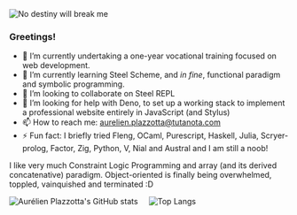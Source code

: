 <picture style="text-align: center;">
  <source media="(prefers-color-scheme: dark)" srcset="https://www.imgbly.com/ib/SCp1pIIho8.jpg">
  <source media="(prefers-color-scheme: light)" srcset="https://www.imgbly.com/ib/SCp1pIIho8.jpg">
    <img alt="No destiny will break me" src="https://www.imgbly.com/ib/SCp1pIIho8.jpg">
</picture>

### Greetings!


- 🔭 I’m currently undertaking a one-year vocational training focused on web development.
- 🌱 I’m currently learning Steel Scheme, and _in fine_, functional paradigm and symbolic programming.
- 👯 I’m looking to collaborate on Steel REPL
- 🤔 I’m looking for help with Deno, to set up a working stack to implement a professional website entirely in JavaScript (and Stylus)
- 📫 How to reach me: aurelien.plazzotta@tutanota.com
- ⚡ Fun fact: I briefly tried Fleng, OCaml, Purescript, Haskell, Julia, Scryer-prolog, Factor, Zig, Python, V, Nial and Austral and I am still a noob! 

I like very much Constraint Logic Programming and array (and its derived concatenative) paradigm. Object-oriented is finally being overwhelmed, toppled, vainquished and terminated :D


![Aurélien Plazzotta's GitHub stats](https://github-readme-stats.vercel.app/api?username=kenaryn&show_icons=true&theme=radical)
&nbsp;&nbsp;&nbsp;&nbsp;![Top Langs](https://github-readme-stats.vercel.app/api/top-langs/?username=kenaryn&langs_count=10&layout=donut&theme=radical)
